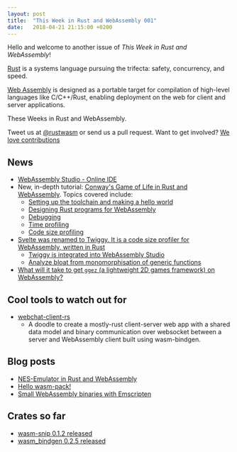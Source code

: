 ```yaml
---
layout: post
title:  "This Week in Rust and WebAssembly 001"
date:   2018-04-21 21:15:00 +0200
---
```

Hello and welcome to another issue of *This Week in Rust and WebAssembly*!

[Rust](http://rust-lang.org) is a systems language pursuing the trifecta: safety, concurrency, and speed.

[Web Assembly](http://webassembly.org) is designed as a portable target for compilation of high-level languages like C/C++/Rust, enabling deployment on the web for client and server applications.

These Weeks in Rust and WebAssembly.

Tweet us at [@rustwasm](https://twitter.com/rustwasm) or send us a pull request. Want to get involved? [We love contributions](https://github.com/rustwasm/team/blob/master/README.md)

## News
* [WebAssembly Studio - Online IDE](https://hacks.mozilla.org/2018/04/sneak-peek-at-webassembly-studio/)
* New, in-depth tutorial: [Conway's Game of Life in Rust and WebAssembly](https://rustwasm.github.io/book/game-of-life/introduction.html). Topics covered include:
    * [Setting up the toolchain and making a hello world](https://rustwasm.github.io/book/game-of-life/setup.html)
    * [Designing Rust programs for WebAssembly](https://rustwasm.github.io/book/game-of-life/implementing.html)
    * [Debugging](https://rustwasm.github.io/book/game-of-life/debugging.html)
    * [Time profiling](https://rustwasm.github.io/book/game-of-life/time-profiling.html)
    * [Code size profiling](https://rustwasm.github.io/book/game-of-life/code-size.html)
* [Svelte was renamed to Twiggy. It is a code size profiler for WebAssembly, written in Rust](https://github.com/rustwasm/twiggy)
    - [Twiggy is integrated into WebAssembly Studio](https://twitter.com/fitzgen/status/987135974160265216)
    - [Analyze bloat from monomorphisation of generic functions](https://github.com/rustwasm/twiggy/pull/40)
* [What will it take to get `ggez` (a lightweight 2D games framework) on WebAssembly?](https://wiki.alopex.li/GgezOnWasm)


## Cool tools to watch out for
* [webchat-client-rs](https://github.com/bzar/webchat-rs)
    - A doodle to create a mostly-rust client-server web app with a shared data model and binary communication over websocket between a server and WebAssembly client built using wasm-bindgen.

## Blog posts
* [NES-Emulator in Rust and WebAssembly](https://medium.com/@bokuweb17/writing-an-nes-emulator-with-rust-and-webassembly-d64de101c49d)
* [Hello wasm-pack!](https://hacks.mozilla.org/2018/04/hello-wasm-pack/)
* [Small WebAssembly binaries with Emscripten](https://kripken.github.io/blog/binaryen/2018/04/18/rust-emscripten.html)


## Crates so far
* [wasm-snip 0.1.2 released](https://crates.io/crates/wasm-snip/0.1.2)
* [wasm_bindgen 0.2.5 released](https://crates.io/crates/wasm-bindgen)
